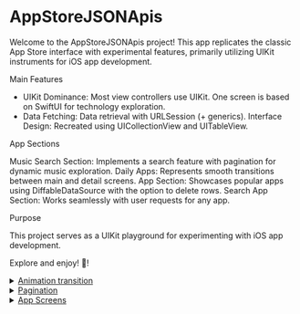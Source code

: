 # AppStoreJSONApis
Welcome to the AppStoreJSONApis project! 
This app replicates the classic App Store interface with experimental features, primarily utilizing UIKit instruments for iOS app development.

Main Features

* UIKit Dominance: Most view controllers use UIKit. One screen is based on SwiftUI for technology exploration.
* Data Fetching: Data retrieval with URLSession (+ generics).
Interface Design: Recreated using UICollectionView and UITableView.

App Sections

Music Search Section:
Implements a search feature with pagination for dynamic music exploration.
Daily Apps:
Represents smooth transitions between main and detail screens.
App Section:
Showcases popular apps using DiffableDataSource with the option to delete rows.
Search App Section:
Works seamlessly with user requests for any app.

Purpose

This project serves as a UIKit playground for experimenting with iOS app development.

Explore and enjoy! 🚀!
<a href="#">
  <details>
    <summary>Animation transition</summary><ul>
    <img src="https://github.com/snipes1111/AppStoreJSONApis/assets/123557658/b931c11c-2758-4dc0-93f5-a7fd645104d2" alt="Animation transition">
  </details>
</a>
<a href="#">
  <details>
    <summary>Pagination</summary>
    <img src="https://github.com/snipes1111/AppStoreJSONApis/assets/123557658/0dfe3a2f-5a65-416f-90e8-529fd890c51f" alt="Pagination">
  </details>
</a>
<a href="#">
  <details>
    <summary>App Screens</summary>
<img src="https://github.com/snipes1111/AppStoreJSONApis/assets/123557658/69de1274-8155-413e-8c27-4e636388a700" width="200" height="400"> 
<img src="https://github.com/snipes1111/AppStoreJSONApis/assets/123557658/4cf942e4-49a6-4722-91fc-1415f7f8624d" width="200" height="400">
<img src="https://github.com/snipes1111/AppStoreJSONApis/assets/123557658/6f9ca632-1ac4-475d-9448-669b5028fd32" width="200" height="400"> 
<img src="https://github.com/snipes1111/AppStoreJSONApis/assets/123557658/01eb0873-6700-4163-b059-1915b15f0bbf" width="200" height="400">
<img src="https://github.com/snipes1111/AppStoreJSONApis/assets/123557658/b0ff58de-a826-4c60-9cb2-7f5355abc9ec" width="200" height="400">
  </details>
</a>
